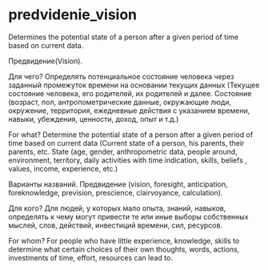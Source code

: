 # predvidenie_vision
Determines the potential state of a person after a given period of time based on current data.

Предвидение(Vision).

Для чего?
Определять потенциальное состояние человека через заданный промежуток времени на основании текущих данных (Текущее состояние человека, его родителей, их родителей и далее. Состояние (возраст, пол, антропометрические данные, окружающие люди, окружение, территория, ежедневные действия с указанием времени, навыки, убеждения, ценности, доход, опыт и т.д.)

For what?
Determine the potential state of a person after a given period of time based on current data (Current state of a person, his parents, their parents, etc. State (age, gender, anthropometric data, people around, environment, territory, daily activities with time indication, skills, beliefs , values, income, experience, etc.)

Варианты названий.
Предвидение (vision, foresight, anticipation, foreknowledge, prevision, prescience, clairvoyance, calculation).

Для кого?
Для людей, у которых мало опыта, знаний, навыков, определять к чему могут привести те или иные выборы собственных мыслей, слов, действий, инвестиций времени, сил, ресурсов.

For whom?
For people who have little experience, knowledge, skills to determine what certain choices of their own thoughts, words, actions, investments of time, effort, resources can lead to.